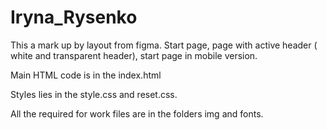 # Iryna_Rysenko

This a mark up by layout from figma. 
Start page, page with active header ( white and transparent header), start page in mobile version.

Main HTML code is in the index.html

Styles lies in the style.css and reset.css.

All the required for work files are in the folders img and fonts.
